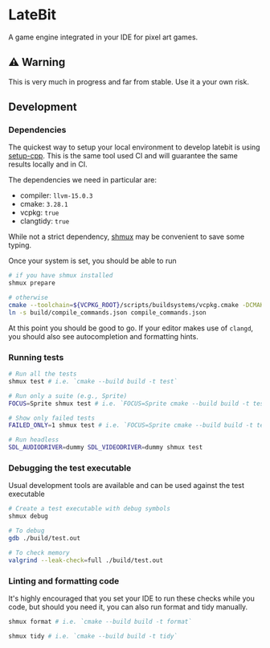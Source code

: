 LateBit
===

A game engine integrated in your IDE for pixel art games.

## :warning: Warning

This is very much in progress and far from stable. Use it a your own risk.

## Development

### Dependencies

The quickest way to setup your local environment to develop latebit is using [setup-cpp](https://github.com/aminya/setup-cpp). This is the same tool used CI and will guarantee the same results locally and in CI.

The dependencies we need in particular are:
  
  * compiler: `llvm-15.0.3`
  * cmake: `3.28.1`
  * vcpkg: `true`
  * clangtidy: `true` 

While not a strict dependency, [shmux](https://github.com/shikaan/shmux) may be convenient to save some typing.

Once your system is set, you should be able to run

```sh
# if you have shmux installed
shmux prepare

# otherwise
cmake --toolchain=${VCPKG_ROOT}/scripts/buildsystems/vcpkg.cmake -DCMAKE_EXPORT_COMPILE_COMMANDS=ON -B build .
ln -s build/compile_commands.json compile_commands.json
```

At this point you should be good to go. If your editor makes use of `clangd`, you should also see autocompletion and formatting hints.

### Running tests

```sh
# Run all the tests
shmux test # i.e. `cmake --build build -t test`

# Run only a suite (e.g., Sprite)
FOCUS=Sprite shmux test # i.e. `FOCUS=Sprite cmake --build build -t test`

# Show only failed tests
FAILED_ONLY=1 shmux test # i.e. `FOCUS=Sprite cmake --build build -t test`

# Run headless
SDL_AUDIODRIVER=dummy SDL_VIDEODRIVER=dummy shmux test
```

### Debugging the test executable

Usual development tools are available and can be used against the test executable

```sh
# Create a test executable with debug symbols
shmux debug

# To debug
gdb ./build/test.out

# To check memory
valgrind --leak-check=full ./build/test.out
```

### Linting and formatting code

It's highly encouraged that you set your IDE to run these checks while you code, but
should you need it, you can also run format and tidy manually.

```sh
shmux format # i.e. `cmake --build build -t format`

shmux tidy # i.e. `cmake --build build -t tidy`
```